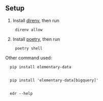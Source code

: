 ## Setup

1. Install [direnv](https://direnv.net), then run

        direnv allow

2. Install [poetry](https://python-poetry.org), then run

        poetry shell

Other command used:

      pip install elementary-data

      
      pip install 'elementary-data[bigquery]'


      edr --help
